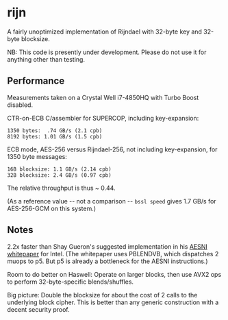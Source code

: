 rijn
====

A fairly unoptimized implementation of Rijndael with 32-byte key and 32-byte
blocksize.

NB: This code is presently under development. Please do not use it for anything
other than testing.

## Performance

Measurements taken on a Crystal Well i7-4850HQ with Turbo Boost disabled.

CTR-on-ECB C/assembler for SUPERCOP, including key-expansion:

    1350 bytes:  .74 GB/s (2.1 cpb)
    8192 bytes: 1.01 GB/s (1.5 cpb)

ECB mode, AES-256 versus Rijndael-256, not including key-expansion, for
1350 byte messages:
    
    16B blocksize: 1.1 GB/s (2.14 cpb)
    32B blocksize: 2.4 GB/s (0.97 cpb)

The relative throughput is thus ~ 0.44.

(As a reference value -- not a comparison -- `bssl speed` gives 1.7 GB/s for
AES-256-GCM on this system.)

## Notes

2.2x faster than Shay Gueron's suggested implementation in his [AESNI whitepaper][iaesni]
for Intel. (The whitepaper uses PBLENDVB, which dispatches 2 muops to p5. But p5
is already a bottleneck for the AESNI instructions.)

Room to do better on Haswell: Operate on larger blocks, then use AVX2 ops
to perform 32-byte-specific blends/shuffles.

Big picture: Double the blocksize for about the cost of 2 calls to the underlying
block cipher. This is better than any generic construction with a decent security
proof.


[iaesni]: https://software.intel.com/en-us/articles/intel-advanced-encryption-standard-aes-instructions-set "Shay Gueron. Intel Advanced Encryption Standard (AES New Instruction Set"
